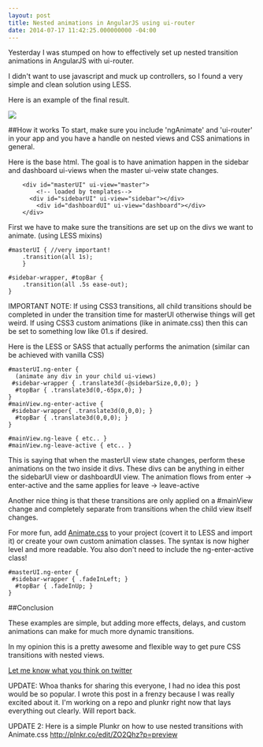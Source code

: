 ```yaml
---
layout: post
title: Nested animations in AngularJS using ui-router
date: 2014-07-17 11:42:25.000000000 -04:00
---
```

Yesterday I was stumped on how to effectively set up nested transition animations in AngularJS with ui-router.

I didn't want to use javascript and muck up controllers, so I found a very simple and clean solution using LESS.

Here is an example of the final result.

![](/content/images/2014/Jul/transitionBig.gif)


##How it works
To start, make sure you include 'ngAnimate' and 'ui-router' in your  app and you have a handle on nested views and CSS animations in general.


Here is the base html. The goal is to have animation happen in the sidebar and dashboard ui-views when the master ui-veiw state changes.

	    <div id="masterUI" ui-view="master">
        	<!-- loaded by templates-->
      	  <div id="sidebarUI" ui-view="sidebar"></div>
            <div id="dashboardUI" ui-view="dashboard"></div>
    	</div>
    
First we have to make sure the transitions are set up on the divs we want to animate. (using LESS mixins)

 	#masterUI { //very important!
		.transition(all 1s); 
        }
    
    #sidebar-wrapper, #topBar {
		.transition(all .5s ease-out);
	}


IMPORTANT NOTE: If using CSS3 transitions, all child transitions should be completed in under the transition time for masterUI otherwise things will get weird. If using CSS3 custom animations (like in animate.css) then this can be set to something low like 01.s if desired.

 
 Here is the LESS or SASS that actually performs the animation (similar can be achieved with vanilla CSS)
 	
    #masterUI.ng-enter {
      (animate any div in your child ui-views)
  	 #sidebar-wrapper { .translate3d(-@sidebarSize,0,0); }
 	  #topBar { .translate3d(0,-65px,0); }
    }
    #mainView.ng-enter-active {
  	 #sidebar-wrapper{ .translate3d(0,0,0); }
 	  #topBar { .translate3d(0,0,0); }
    }
    
    #mainView.ng-leave { etc.. }
    #mainView.ng-leave-active { etc.. }
    
 This is saying that when the masterUI view state changes, perform these animations on the two inside it divs. These divs can be anything in either the sidebarUI view or dashboardUI view. The animation flows from enter -> enter-active and the same applies for leave -> leave-active
 
 Another nice thing is that these transitions are only applied on a  #mainView change and completely separate from transitions when the child view itself changes.
    
 For more fun, add [Animate.css](http://daneden.github.io/animate.css/) to your project (covert it to LESS and import it) or create your own custom animation classes. The syntax is now  higher level and more readable. You also don't need to include the ng-enter-active class!
 
 	#masterUI.ng-enter {
  	 #sidebar-wrapper { .fadeInLeft; }
 	  #topBar { .fadeInUp; }
    }
    

##Conclusion
 
 These examples are simple, but adding more effects, delays, and custom animations can make for much more dynamic transitions.
    
 In my opinion this is a pretty awesome and flexible way to get pure CSS transitions with nested views.
 

[Let me know what you think on twitter](http://www.twitter.com/davechenell)

UPDATE: Whoa thanks for sharing this everyone, I had no idea this post would be so popular. I wrote this post in a frenzy because I was really excited about it. I'm working on a repo and plunkr right now that lays everything out clearly. Will report back.

UPDATE 2: Here is a simple Plunkr on how to use nested transitions with Animate.css
http://plnkr.co/edit/ZO2Qhz?p=preview


